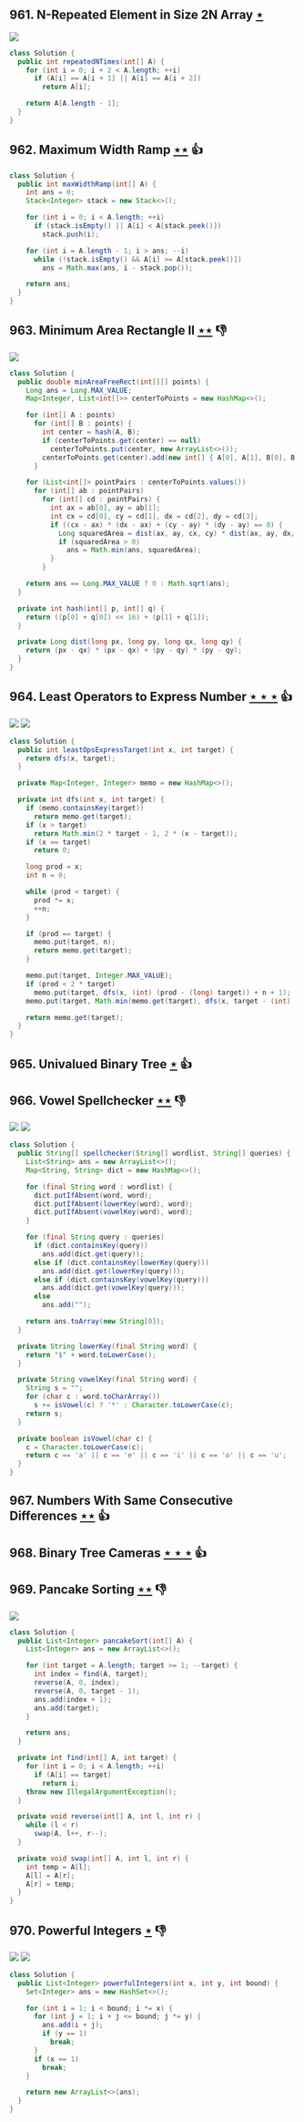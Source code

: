 ## 961. N-Repeated Element in Size 2N Array [$\star$](https://leetcode.com/problems/n-repeated-element-in-size-2n-array)

![](https://img.shields.io/badge/-Hash%20Table-7BA23F.svg?style=flat-square)

```java
class Solution {
  public int repeatedNTimes(int[] A) {
    for (int i = 0; i + 2 < A.length; ++i)
      if (A[i] == A[i + 1] || A[i] == A[i + 2])
        return A[i];

    return A[A.length - 1];
  }
}
```

## 962. Maximum Width Ramp [$\star\star$](https://leetcode.com/problems/maximum-width-ramp) :thumbsup:

```java
class Solution {
  public int maxWidthRamp(int[] A) {
    int ans = 0;
    Stack<Integer> stack = new Stack<>();

    for (int i = 0; i < A.length; ++i)
      if (stack.isEmpty() || A[i] < A[stack.peek()])
        stack.push(i);

    for (int i = A.length - 1; i > ans; --i)
      while (!stack.isEmpty() && A[i] >= A[stack.peek()])
        ans = Math.max(ans, i - stack.pop());

    return ans;
  }
}
```

## 963. Minimum Area Rectangle II [$\star\star$](https://leetcode.com/problems/minimum-area-rectangle-ii) :thumbsdown:

![](https://img.shields.io/badge/-Math-434343.svg?style=flat-square)

```java
class Solution {
  public double minAreaFreeRect(int[][] points) {
    Long ans = Long.MAX_VALUE;
    Map<Integer, List<int[]>> centerToPoints = new HashMap<>();

    for (int[] A : points)
      for (int[] B : points) {
        int center = hash(A, B);
        if (centerToPoints.get(center) == null)
          centerToPoints.put(center, new ArrayList<>());
        centerToPoints.get(center).add(new int[] { A[0], A[1], B[0], B[1] });
      }

    for (List<int[]> pointPairs : centerToPoints.values())
      for (int[] ab : pointPairs)
        for (int[] cd : pointPairs) {
          int ax = ab[0], ay = ab[1];
          int cx = cd[0], cy = cd[1], dx = cd[2], dy = cd[3];
          if ((cx - ax) * (dx - ax) + (cy - ay) * (dy - ay) == 0) {
            Long squaredArea = dist(ax, ay, cx, cy) * dist(ax, ay, dx, dy);
            if (squaredArea > 0)
              ans = Math.min(ans, squaredArea);
          }
        }

    return ans == Long.MAX_VALUE ? 0 : Math.sqrt(ans);
  }

  private int hash(int[] p, int[] q) {
    return ((p[0] + q[0]) << 16) + (p[1] + q[1]);
  }

  private Long dist(long px, long py, long qx, long qy) {
    return (px - qx) * (px - qx) + (py - qy) * (py - qy);
  }
}
```

## 964. Least Operators to Express Number [$\star\star\star$](https://leetcode.com/problems/least-operators-to-express-number) :thumbsup:

![](https://img.shields.io/badge/-Dynamic%20Programming-113285.svg?style=flat-square) ![](https://img.shields.io/badge/-Math-434343.svg?style=flat-square)

```java
class Solution {
  public int leastOpsExpressTarget(int x, int target) {
    return dfs(x, target);
  }

  private Map<Integer, Integer> memo = new HashMap<>();

  private int dfs(int x, int target) {
    if (memo.containsKey(target))
      return memo.get(target);
    if (x > target)
      return Math.min(2 * target - 1, 2 * (x - target));
    if (x == target)
      return 0;

    long prod = x;
    int n = 0;

    while (prod < target) {
      prod *= x;
      ++n;
    }

    if (prod == target) {
      memo.put(target, n);
      return memo.get(target);
    }

    memo.put(target, Integer.MAX_VALUE);
    if (prod < 2 * target)
      memo.put(target, dfs(x, (int) (prod - (long) target)) + n + 1);
    memo.put(target, Math.min(memo.get(target), dfs(x, target - (int) (prod / (long) x)) + n));

    return memo.get(target);
  }
}
```

## 965. Univalued Binary Tree [$\star$](https://leetcode.com/problems/univalued-binary-tree) :thumbsup:

## 966. Vowel Spellchecker [$\star\star$](https://leetcode.com/problems/vowel-spellchecker) :thumbsdown:

![](https://img.shields.io/badge/-Hash%20Table-7BA23F.svg?style=flat-square) ![](https://img.shields.io/badge/-String-60373E.svg?style=flat-square)

```java
class Solution {
  public String[] spellchecker(String[] wordlist, String[] queries) {
    List<String> ans = new ArrayList<>();
    Map<String, String> dict = new HashMap<>();

    for (final String word : wordlist) {
      dict.putIfAbsent(word, word);
      dict.putIfAbsent(lowerKey(word), word);
      dict.putIfAbsent(vowelKey(word), word);
    }

    for (final String query : queries)
      if (dict.containsKey(query))
        ans.add(dict.get(query));
      else if (dict.containsKey(lowerKey(query)))
        ans.add(dict.get(lowerKey(query)));
      else if (dict.containsKey(vowelKey(query)))
        ans.add(dict.get(vowelKey(query)));
      else
        ans.add("");

    return ans.toArray(new String[0]);
  }

  private String lowerKey(final String word) {
    return "$" + word.toLowerCase();
  }

  private String vowelKey(final String word) {
    String s = "";
    for (char c : word.toCharArray())
      s += isVowel(c) ? '*' : Character.toLowerCase(c);
    return s;
  }

  private boolean isVowel(char c) {
    c = Character.toLowerCase(c);
    return c == 'a' || c == 'e' || c == 'i' || c == 'o' || c == 'u';
  }
}
```

## 967. Numbers With Same Consecutive Differences [$\star\star$](https://leetcode.com/problems/numbers-with-same-consecutive-differences) :thumbsup:

## 968. Binary Tree Cameras [$\star\star\star$](https://leetcode.com/problems/binary-tree-cameras) :thumbsup:

## 969. Pancake Sorting [$\star\star$](https://leetcode.com/problems/pancake-sorting) :thumbsdown:

![](https://img.shields.io/badge/-Sort-0F2540.svg?style=flat-square)

```java
class Solution {
  public List<Integer> pancakeSort(int[] A) {
    List<Integer> ans = new ArrayList<>();

    for (int target = A.length; target >= 1; --target) {
      int index = find(A, target);
      reverse(A, 0, index);
      reverse(A, 0, target - 1);
      ans.add(index + 1);
      ans.add(target);
    }

    return ans;
  }

  private int find(int[] A, int target) {
    for (int i = 0; i < A.length; ++i)
      if (A[i] == target)
        return i;
    throw new IllegalArgumentException();
  }

  private void reverse(int[] A, int l, int r) {
    while (l < r)
      swap(A, l++, r--);
  }

  private void swap(int[] A, int l, int r) {
    int temp = A[l];
    A[l] = A[r];
    A[r] = temp;
  }
}
```

## 970. Powerful Integers [$\star$](https://leetcode.com/problems/powerful-integers) :thumbsdown:

![](https://img.shields.io/badge/-Hash%20Table-7BA23F.svg?style=flat-square) ![](https://img.shields.io/badge/-Math-434343.svg?style=flat-square)

```java
class Solution {
  public List<Integer> powerfulIntegers(int x, int y, int bound) {
    Set<Integer> ans = new HashSet<>();

    for (int i = 1; i < bound; i *= x) {
      for (int j = 1; i + j <= bound; j *= y) {
        ans.add(i + j);
        if (y == 1)
          break;
      }
      if (x == 1)
        break;
    }

    return new ArrayList<>(ans);
  }
}
```
